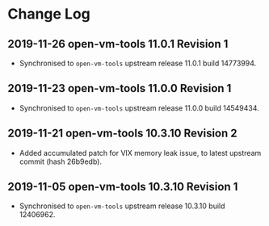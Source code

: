 # Change Log

## 2019-11-26 open-vm-tools 11.0.1 Revision 1

-   Synchronised to `open-vm-tools` upstream release 11.0.1 build 14773994.

## 2019-11-23 open-vm-tools 11.0.0 Revision 1

-   Synchronised to `open-vm-tools` upstream release 11.0.0 build 14549434.

## 2019-11-21 open-vm-tools 10.3.10 Revision 2

-   Added accumulated patch for VIX memory leak issue, to latest upstream commit (hash 26b9edb).

## 2019-11-05 open-vm-tools 10.3.10 Revision 1

-   Synchronised to `open-vm-tools` upstream release 10.3.10 build 12406962.
